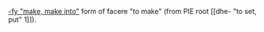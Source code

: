 [-fy "make, make into"](https://www.etymonline.com/word/-fy)
form of facere "to make" (from PIE root [[dhe- "to set, put" 1]]).